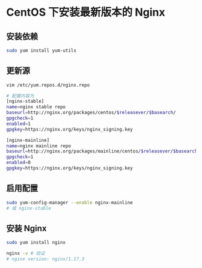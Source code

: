 # CentOS 下安装最新版本的 Nginx

## 安装依赖

```sh
sudo yum install yum-utils
```

## 更新源

```sh
vim /etc/yum.repos.d/nginx.repo

# 配置内容为
[nginx-stable]
name=nginx stable repo
baseurl=http://nginx.org/packages/centos/$releasever/$basearch/
gpgcheck=1
enabled=1
gpgkey=https://nginx.org/keys/nginx_signing.key

[nginx-mainline]
name=nginx mainline repo
baseurl=http://nginx.org/packages/mainline/centos/$releasever/$basearch/
gpgcheck=1
enabled=0
gpgkey=https://nginx.org/keys/nginx_signing.key
```

## 启用配置

```bash
sudo yum-config-manager --enable nginx-mainline
# 或 nginx-stable
```

## 安装 Nginx

```bash
sudo yum install nginx

nginx -v # 验证
# nginx version: nginx/1.17.3
```
